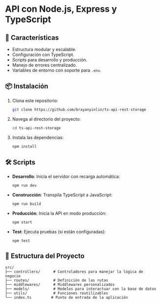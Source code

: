 # API con Node.js, Express y TypeScript

## 🚀 Características

- Estructura modular y escalable.
- Configuración con TypeScript.
- Scripts para desarrollo y producción.
- Manejo de errores centralizado.
- Variables de entorno con soporte para `.env`.

## 📦 Instalación

1. Clona este repositorio:

   ```bash
   git clone https://github.com/brayanyinlin/ts-api-rest-storage
   ```

2. Navega al directorio del proyecto:

   ```bash
   cd ts-api-rest-storage
   ```

3. Instala las dependencias:

   ```bash
   npm install
   ```

## 🛠️ Scripts

- **Desarrollo**: Inicia el servidor con recarga automática:
  ```bash
  npm run dev
  ```

- **Construcción**: Transpila TypeScript a JavaScript:
  ```bash
  npm run build
  ```

- **Producción**: Inicia la API en modo producción:
  ```bash
  npm start
  ```

- **Test**: Ejecuta pruebas (si están configuradas):
  ```bash
  npm test
  ```

## 📁 Estructura del Proyecto

```plaintext
src/
├── controllers/      # Controladores para manejar la lógica de negocio
├── routes/           # Definición de las rutas
├── middlewares/      # Middlewares personalizados
├── models/           # Modelos para interactuar con la base de datos
├── utils/            # Funciones reutilizables
└── index.ts         # Punto de entrada de la aplicación
```
